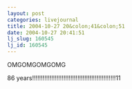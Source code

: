 ```yaml
---
layout: post
categories: livejournal
title: 2004-10-27 20&colon;41&colon;51
date: 2004-10-27 20:41:51
lj_slug: 160545
lj_id: 160545
---
```

OMGOMGOMGOMG  



86 years!!!!!!!!!!!!!!!!!!!!!!!!!!!!!!!!!!!!!!!!!!!!!!!!11
